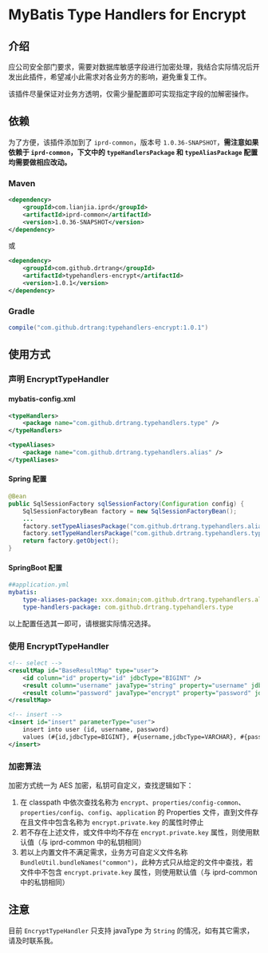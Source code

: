 # MyBatis Type Handlers for Encrypt

## 介绍
应公司安全部门要求，需要对数据库敏感字段进行加密处理，我结合实际情况后开发出此插件，希望减小此需求对各业务方的影响，避免重复工作。

该插件尽量保证对业务方透明，仅需少量配置即可实现指定字段的加解密操作。

## 依赖
为了方便，该插件添加到了 `iprd-common`，版本号 `1.0.36-SNAPSHOT`，**需注意如果依赖于 `iprd-common`，下文中的 `typeHandlersPackage` 和 `typeAliasPackage` 配置均需要做相应改动。**

### Maven
```xml
<dependency>
    <groupId>com.lianjia.iprd</groupId>
    <artifactId>iprd-common</artifactId>
    <version>1.0.36-SNAPSHOT</version>
</dependency>
```

或

```xml
<dependency>
    <groupId>com.github.drtrang</groupId>
    <artifactId>typehandlers-encrypt</artifactId>
    <version>1.0.1</version>
</dependency>
```

### Gradle
```groovy
compile("com.github.drtrang:typehandlers-encrypt:1.0.1")
```

## 使用方式
### 声明 EncryptTypeHandler
#### mybatis-config.xml
```xml
<typeHandlers>
    <package name="com.github.drtrang.typehandlers.type" />
</typeHandlers>

<typeAliases>
    <package name="com.github.drtrang.typehandlers.alias" />
</typeAliases>
```

#### Spring 配置
```java
@Bean
public SqlSessionFactory sqlSessionFactory(Configuration config) {
    SqlSessionFactoryBean factory = new SqlSessionFactoryBean();
    ...
    factory.setTypeAliasesPackage("com.github.drtrang.typehandlers.alias;xxx.domain");
    factory.setTypeHandlersPackage("com.github.drtrang.typehandlers.type");
    return factory.getObject();
}
```

#### SpringBoot 配置
```yaml
##application.yml
mybatis:
    type-aliases-package: xxx.domain;com.github.drtrang.typehandlers.alias
    type-handlers-package: com.github.drtrang.typehandlers.type
```

以上配置任选其一即可，请根据实际情况选择。

### 使用 EncryptTypeHandler
```xml
<!-- select -->
<resultMap id="BaseResultMap" type="user">
    <id column="id" property="id" jdbcType="BIGINT" />
    <result column="username" javaType="string" property="username" jdbcType="VARCHAR" />
    <result column="password" javaType="encrypt" property="password" jdbcType="VARCHAR" />
</resultMap>

<!-- insert -->
<insert id="insert" parameterType="user">
    insert into user (id, username, password)
    values (#{id,jdbcType=BIGINT}, #{username,jdbcType=VARCHAR}, #{password, javaType=encrypt, jdbcType=VARCHAR})
</insert>
```

### 加密算法
加密方式统一为 AES 加密，私钥可自定义，查找逻辑如下：
1. 在 classpath 中依次查找名称为 `encrypt`、`properties/config-common`、`properties/config`、`config`、`application` 的 Properties 文件，直到文件存在且文件中包含名称为 `encrypt.private.key` 的属性时停止
2. 若不存在上述文件，或文件中均不存在 `encrypt.private.key` 属性，则使用默认值（与 iprd-common 中的私钥相同）
3. 若以上内置文件不满足需求，业务方可自定义文件名称 ```BundleUtil.bundleNames("common")```，此种方式只从给定的文件中查找，若文件中不包含 `encrypt.private.key` 属性，则使用默认值（与 iprd-common 中的私钥相同）

## 注意
目前 `EncryptTypeHandler` 只支持 javaType 为 `String` 的情况，如有其它需求，请及时联系我。
